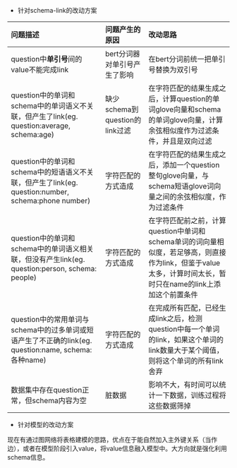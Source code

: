 * 针对schema-link的改动方案

| 问题描述 | 问题产生的原因 |改动思路 |
| :--- | :--- | :--- |
| question中**单引号**间的value不能完成link | bert分词器对单引号产生了影响 | 在bert分词前统一把单引号替换为双引号 |
| question中的单词和schema中的单词语义不关联，但产生了link(eg. question:average, schema:age) | 缺少schema到question的link过滤 | 在字符匹配的结果生成之后，计算question的单词glove向量和schema的单词glove向量，计算余弦相似度作为过滤条件，并且是双向过滤 |
| question中的单词和schema中的短语语义不关联，但产生了link(eg. question:number, schema:phone number) | 字符匹配的方式造成 | 在字符匹配的结果生成之后，添加一个question整句glove向量，与schema短语glove词向量之间的余弦相似度，作为过滤条件 |
| question中的单词和schema中的单词语义相关联，但没有产生link(eg. question:person, schema: people) | 字符匹配的方式造成 | 在字符匹配前之前，计算question中单词和schema单词的词向量相似度，若足够高，则直接作为link，但鉴于value太多，计算时间太长，暂时只在name的link上添加这个前置条件 |
| question中的常用单词与schema中的过多单词或短语产生了不正确的link(eg. question:name, schema: 各种name) | 字符匹配的方式造成 | 在完成所有匹配，已经生成link之后，检测question中每一个单词的link，如果这个单词的link数量大于某个阈值，则将这个单词的所有link舍弃 |
| 数据集中存在question正常，但schema内容为空 | 脏数据 | 影响不大，有时间可以统计一下数据，训练过程将这些数据筛掉

* 针对模型的改动方案

现在有通过图网络将表格建模的思路，优点在于能自然加入主外键关系（当作边），或者在模型阶段引入value，将value信息融入模型中。大方向就是强化利用schema信息。
